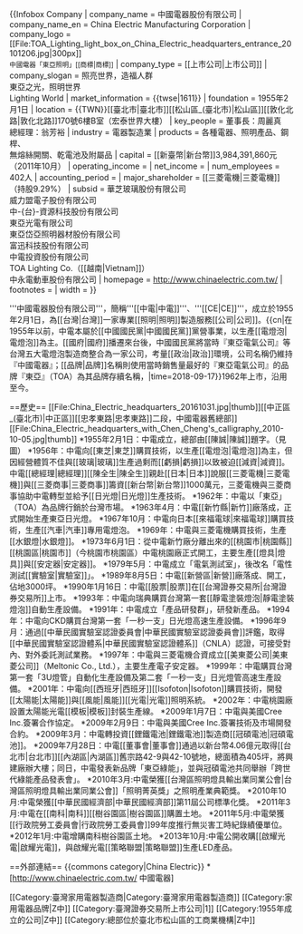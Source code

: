 {{Infobox Company 
| company_name = 中國電器股份有限公司
| company_name_en = China Electric Manufacturing Corporation
| company_logo = [[File:TOA_Lighting_light_box_on_China_Electric_headquarters_entrance_20101206.jpg|300px]]<br/><small>中國電器「東亞照明」[[商標|商標]]</small>
| company_type = [[上市公司|上市公司]]
| company_slogan = 照亮世界，造福人群<br>東亞之光，照明世界<br>Lighting World
| market_information = {{twse|1611}}
| foundation = 1955年2月1日
| location = {{TWN}}[[臺北市|臺北市]][[松山區_(臺北市)|松山區]][[敦化北路|敦化北路]]170號6樓B室（宏泰世界大樓）
| key_people = 董事長：周麗真<br>總經理：翁芳裕
| industry = 電器製造業
| products = 各種電器、照明產品、鋼桿、<br>無熔絲開關、乾電池及附屬品
| capital = [[新臺幣|新台幣]]3,984,391,860元（2011年10月）
| operating_income = 
| net_income = 
| num_employees = 402人
| accounting_period = 
| major_shareholder = [[三菱電機|三菱電機]]（持股9.29%）
| subsid = 華芝玻璃股份有限公司<br>威力盟電子股份有限公司<br>中-{台}-資源科技股份有限公司<br>東亞光電有限公司<br>東亞岱亞照明器材股份有限公司<br>富迅科技股份有限公司<br>中電投資股份有限公司<br>TOA Lighting Co.（[[越南|Vietnam]]）<br>中永電動車股份有限公司
| homepage = http://www.chinaelectric.com.tw/
| footnotes = 
| width = 
}}

'''中國電器股份有限公司'''，簡稱'''[[中電|中電]]'''、'''[[CE|CE]]'''，成立於1955年2月1日，為[[台灣|台灣]]一家專業[[照明|照明]]製造服務[[公司|公司]]。{{cn|在1955年以前，中電本屬於[[中國國民黨|中國國民黨]]黨營事業，以生產[[電燈泡|電燈泡]]為主。[[國府|國府]]播遷來台後，中國國民黨將當時『東亞電氣公司』等台灣五大電燈泡製造商整合為一家公司，考量[[政治|政治]]環境，公司名稱仍維持『中國電器』；[[品牌|品牌]]名稱則使用當時銷售量最好的『東亞電氣公司』的品牌『東亞』（TOA）為其品牌存續名稱，|time=2018-09-17}}1962年上市，沿用至今。

==歷史==
[[File:China_Electric_headquarters_20161031.jpg|thumb]][[中正區_(臺北市)|中正區]][[忠孝東路|忠孝東路]]二段，中國電器舊總部]]
[[File:China_Electric_headquarters_with_Chen_Cheng's_calligraphy_2010-10-05.jpg|thumb]]
*1955年2月1日：中電成立，總部由[[陳誠|陳誠]]題字。（見圖）
*1956年：中電向[[東芝|東芝]]購買技術，以生產[[電燈泡|電燈泡]]為主，但因經營體質不佳與[[玻璃|玻璃]]生產過剩而[[虧損|虧損]]以致被迫[[減資|減資]]。中電[[總經理|總經理]][[陳全生|陳全生]]親赴[[日本|日本]]說服[[三菱電機|三菱電機]]與[[三菱商事|三菱商事]]籌資[[新台幣|新台幣]]1000萬元，三菱電機與三菱商事協助中電轉型並給予[[日光燈|日光燈]]生產技術。
*1962年：中電以「東亞」（TOA）為品牌行銷於台灣市場。
*1963年4月：中電[[新竹縣|新竹]]廠落成，正式開始生產東亞日光燈。
*1967年10月：中電向日本[[來福電球|來福電球]]購買技術，生產[[汽車|汽車]]專用電燈泡。
*1969年：中電與三菱電機購買技術，生產[[水銀燈|水銀燈]]。
*1973年6月1日：從中電新竹廠分離出來的[[桃園市|桃園縣]][[桃園區|桃園市]]（今桃園市桃園區）中電桃園廠正式開工，主要生產[[燈具|燈具]]與[[安定器|安定器]]。
*1979年5月：中電成立「電氣測試室」，後改名「電性測試[[實驗室|實驗室]]」。
*1989年8月5日：中電[[新營區|新營]]廠落成、開工，佔地3000坪。
*1990年1月16日：中電[[股票|股票]]在[[台灣證券交易所|台灣證券交易所]]上市。
*1993年：中電向瑞典購買台灣第一套[[靜電塗裝燈泡|靜電塗裝燈泡]]自動生產設備。
*1991年：中電成立「產品研發群」，研發新產品。
*1994年：中電向CKD購買台灣第一套「一秒一支」日光燈高速生產設備。
*1996年9月：通過[[中華民國實驗室認證委員會|中華民國實驗室認證委員會]]評鑑，取得[[中華民國實驗室認證體系|中華民國實驗室認證體系]]（CNLA）認證，可接受對內、對外委託測試業務。
*1997年：中電與三菱電機合資成立[[美東菱公司|美東菱公司]]（Meltonic Co., Ltd.），主要生產電子安定器。
*1999年：中電購買台灣第一套「3U燈管」自動化生產設備及第二套「一秒一支」日光燈管高速生產設備。
*2001年：中電向[[西班牙|西班牙]][[Isofoton|Isofoton]]購買技術，開發[[太陽能|太陽能]]與[[風能|風能]][[光電|光電]]照明系統。
*2002年：中電桃園廠設置太陽能光電[[模板|模板]]封裝生產線。
*2009年1月7日：中電與美國Cree Inc.簽署合作協定。
*2009年2月9日：中電與美國Cree Inc.簽署技術及市場開發合約。
*2009年3月：中電轉投資[[鋰鐵電池|鋰鐵電池]]製造商[[冠碩電池|冠碩電池]]。
*2009年7月28日：中電[[董事會|董事會]]通過以新台幣4.06億元取得[[台北市|台北市]][[內湖區|內湖區]]舊宗路42-9與42-10號地，總面積為405坪，將興建廠辦大樓；同日，中電發表新品牌「東亞綠能」，並與冠碩電池共同舉辦「跨世代綠能產品發表會」。
*2010年3月:中電榮獲[[台灣區照明燈具輸出業同業公會|台灣區照明燈具輸出業同業公會]]「照明菁英獎」之照明產業典範獎。
*2010年10月:中電榮獲[[中華民國經濟部|中華民國經濟部]]第11屆公司標準化獎。
*2011年3月:中電在[[南科|南科]][[樹谷園區|樹谷園區]]購置土地。
*2011年5月:中電榮獲[[行政院勞工委員會|行政院勞工委員會]]99年度推行無災害工時紀錄績優單位。
*2012年1月:中電增購南科樹谷園區土地。
*2013年10月:中電公開收購[[啟耀光電|啟耀光電]]，與啟耀光電[[策略聯盟|策略聯盟]]生產LED產品。

==外部連結==
{{commons category|China Electric}}
*[http://www.chinaelectric.com.tw/ 中國電器]

[[Category:臺灣家用電器製造商|Category:臺灣家用電器製造商]]
[[Category:家用電器品牌|Z中]]
[[Category:臺灣證券交易所上市公司|1]]
[[Category:1955年成立的公司|Z中]]
[[Category:總部位於臺北市松山區的工商業機構|Z中]]